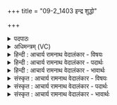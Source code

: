 +++
title = "09-2_1403 इन्द्र शुद्धो"

+++
<details><summary>पदपाठः</summary>

इ꣡न्द्र꣢꣯। शु꣣द्धः꣢। नः꣣। आ꣢। ग꣣हि। शुद्धः꣢। शु꣣द्धा꣡भिः꣢। ऊ꣣ति꣡भिः꣢। शु꣣द्धः꣢। र꣡यि꣢म्। नि। धा꣣रय। शुद्धः꣢। म꣡मद्धि। सोम्य। १४०३।
</details>

<details><summary>अधिमन्त्रम् (VC)</summary>

- इन्द्रः
- तिरश्चीराङ्गिरसः
- अनुष्टुप्
- गान्धारः
</details>

<details><summary>हिन्दी : आचार्य रामनाथ वेदालंकार - विषयः</summary>

अगले मन्त्र में भी परमेश्वर,आचार्य और राजा का ही विषय है।
</details>

<details><summary>हिन्दी : आचार्य रामनाथ वेदालंकार - पदार्थः</summary>

पदार्थान्वयभाषाः -  हे(इन्द्र)परमेश्वर,आचार्य वा राजन्! (शुद्धः)शुद्ध आप(नः)हमारे पास(आ गहि)आओ, (शुद्धः)शुद्ध आप(शुद्धाभिः)शुद्ध(ऊतिभिः)रक्षाओं के साथ आओ।(शुद्धः)शुद्ध आप,हमें(रयिम्)आध्यात्मिक वा भौतिक ऐश्वर्य(नि धारय)प्राप्त कराओ।(शुद्धः)शुद्ध आप,हे(सोम्य)सौम्य परमेश्वर,आचार्य वा राजन्! (अस्मान्)हमें(ममद्धि)आनन्दित करो ॥२॥
</details>

<details><summary>हिन्दी : आचार्य रामनाथ वेदालंकार - भावार्थः</summary>

भावार्थभाषाः -  जो स्वयं ज्ञान,शरीर,मन,वचन और कर्म से शुद्ध है,वही दूसरों को शुद्ध कर सकता है ॥२॥
</details>

<details><summary>संस्कृत : आचार्य रामनाथ वेदालंकार - विषयः</summary>

अथ पुनः परमेश्वराचार्यनृपतीनां विषयमाह।
</details>

<details><summary>संस्कृत : आचार्य रामनाथ वेदालंकार - पदार्थः</summary>

पदार्थान्वयभाषाः -  हे(इन्द्र)परमेश्वर आचार्य नृपते वा! (शुद्धः)पवित्रः त्वम्(नः)अस्मान्(आ गहि)आगच्छ, (शुद्धः)पवित्रः त्वम्(शुद्धाभिः)पवित्राभिः(ऊतिभिः)रक्षाभिः सह आगच्छ।(शुद्धः)पवित्रः त्वम्,अस्मासु(रयिम्)आध्यात्मिकं भौतिकं च ऐश्वर्यम्(नि धारय)निधेहि।(शुद्धः)पवित्रः त्वम्,हे(सोम्य)सौम्य परमेश्वर आचार्य नृपते वा!अस्मान्(ममद्धि)आनन्दय ॥२॥
</details>

<details><summary>संस्कृत : आचार्य रामनाथ वेदालंकार - भावार्थः</summary>

भावार्थभाषाः -  यः स्वयं ज्ञानेन,शरीरेण,मनसा,वाचा,कर्मणा च शुद्धः स एवान्यान् शुद्धान् कर्तुं पारयति ॥२॥
</details>